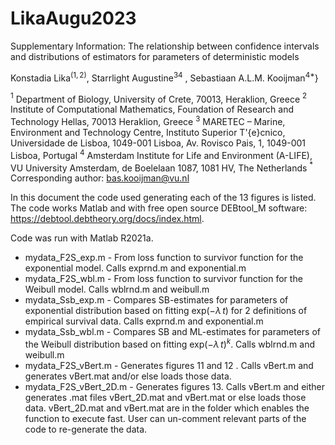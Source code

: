 # LikaAugu2023
Supplementary Information: The relationship between confidence intervals and distributions of estimators for parameters of deterministic models

Konstadia Lika$^(1,2)$, Starrlight Augustine$^3$$^4$ , Sebastiaan A.L.M. Kooijman$^{4\ast}$}
  
$^1$ Department of Biology, University of Crete, 70013, Heraklion, Greece
$^2$ Institute of Computational Mathematics,
Foundation of Research and Technology Hellas, 70013 Heraklion, Greece
$^3$ MARETEC – Marine, Environment and Technology Centre, 
Instituto Superior T\'{e}cnico, Universidade de Lisboa, 1049-001 Lisboa, 
Av. Rovisco Pais, 1, 1049-001 Lisboa,
Portugal
$^4$  Amsterdam Institute for Life and Environment (A-LIFE), 
VU University Amsterdam, de Boelelaan 1087, 1081 HV, The Netherlands
$^\ast$ Corresponding author: bas.kooijman@vu.nl

In this document the code used generating each of the 13 figures is listed. The code works Matlab and with free open source DEBtool_M software: https://debtool.debtheory.org/docs/index.html.

Code was run with Matlab R2021a. 


*  mydata_F2S_exp.m - From loss function to survivor function for the exponential model. Calls exprnd.m and exponential.m
* mydata_F2S_wbl.m - From loss function to survivor function for the Weibull model. Calls wblrnd.m and weibull.m 
* mydata_Ssb_exp.m - Compares SB-estimates for parameters of exponential distribution based on fitting exp$(-\lambda \, t)$ for 2 definitions of empirical survival data. Calls exprnd.m and exponential.m
* mydata_Ssb_wbl.m - Compares SB and ML-estimates for parameters of the Weibull distribution based on fitting exp$(-\lambda \, t)^k$. Calls wblrnd.m and weibull.m 
* mydata_F2S_vBert.m - Generates figures 11 and 12 . Calls vBert.m and generates  vBert.mat and/or else loads those data.
* mydata_F2S_vBert_2D.m  - Generates figures 13. Calls vBert.m and either generates .mat files vBert\_2D.mat and vBert.mat or else loads those data. vBert\_2D.mat and vBert.mat are in the folder which enables the function to execute fast. User can un-comment relevant parts of the code to re-generate the data. 
